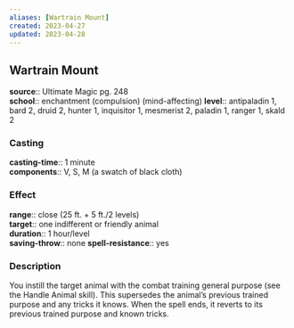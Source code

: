```yaml
---
aliases: [Wartrain Mount]
created: 2023-04-27
updated: 2023-04-28
---
```


## Wartrain Mount

**source**:: Ultimate Magic pg. 248  
**school**:: enchantment (compulsion) (mind-affecting)
**level**:: antipaladin 1, bard 2, druid 2, hunter 1, inquisitor 1, mesmerist 2, paladin 1, ranger 1, skald 2

### Casting

**casting-time**:: 1 minute  
**components**:: V, S, M (a swatch of black cloth)

### Effect

**range**:: close (25 ft. + 5 ft./2 levels)  
**target**:: one indifferent or friendly animal  
**duration**:: 1 hour/level  
**saving-throw**:: none
**spell-resistance**:: yes

### Description

You instill the target animal with the combat training general purpose (see the Handle Animal skill). This supersedes the animal’s previous trained purpose and any tricks it knows. When the spell ends, it reverts to its previous trained purpose and known tricks.

